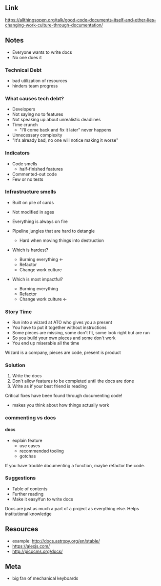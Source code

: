 ## Link

https://allthingsopen.org/talk/good-code-documents-itself-and-other-lies-changing-work-culture-through-documentation/

## Notes

- Everyone wants to write docs
- No one does it

### Technical Debt

- bad utilization of resources
- hinders team progress

### What causes tech debt?

- Developers
- Not saying no to features
- Not speaking up about unrealistic deadlines
- Time crunch
  - "I'll come back and fix it later" never happens
- Unnecessary complexity
- "It's already bad, no one will notice making it worse"

### Indicators

- Code smells
  - half-finished features
- Commented-out code
- Few or no tests

### Infrastructure smells

- Built on pile of cards
- Not modified in ages
- Everything is always on fire
- Pipeline jungles that are hard to detangle
  - Hard when moving things into destruction

- Which is hardest?
  - Burning everything <-
  - Refactor
  - Change work culture

- Which is most impactful?
  - Burning everything
  - Refactor
  - Change work culture <-

### Story Time

- Run into a wizard at ATO who gives you a present
- You have to put it together without instructions
- Some pieces are missing, some don't fit, some look right but are run
- So you build your own pieces and some don't work
- You end up miserable all the time

Wizard is a company, pieces are code, present is product

### Solution

1. Write the docs
2. Don't allow features to be completed until the docs are done
3. Write as if your best friend is reading

Critical fixes have been found through documenting code!
  - makes you think about how things actually work

### commenting vs docs

#### docs

- explain feature
  - use cases
  - recommended tooling
  - gotchas

If you have trouble documenting a function, maybe refactor the code.

### Suggestions

- Table of contents
- Further reading
- Make it easy/fun to write docs

Docs are just as much a part of a project as everything else.
Helps institutional knowledge

## Resources

- example: http://docs.astropy.org/en/stable/
- https://alexjs.com/
- http://picocms.org/docs/

## Meta

- big fan of mechanical keyboards

